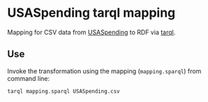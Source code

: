 USASpending tarql mapping
=========================

Mapping for CSV data from [USASpending](http://usaspending.gov/data) to RDF via [tarql](https://github.com/cygri/tarql).

Use
---

Invoke the transformation using the mapping (`mapping.sparql`) from command line:

```bash
tarql mapping.sparql USASpending.csv
```
